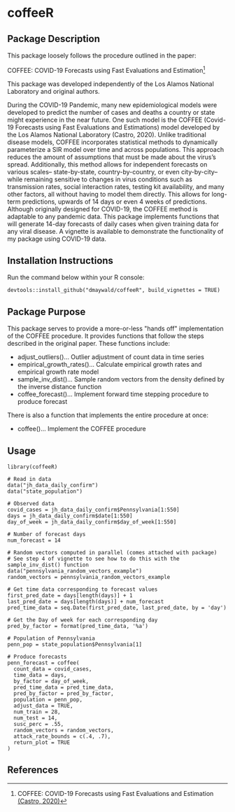 
# coffeeR

## Package Description

This package loosely follows the procedure outlined in the paper: 

COFFEE: COVID-19 Forecasts using Fast Evaluations and Estimation[^1]


This package was developed independently of the Los Alamos National Laboratory and
original authors. 

During the COVID-19 Pandemic, many new epidemiological models were
developed to predict the number of cases and deaths a country or state
might experience in the near future. One such model is the COFFEE
(Covid-19 Forecasts using Fast Evaluations and Estimations) model
developed by the Los Alamos National Laboratory (Castro, 2020). Unlike
traditional disease models, COFFEE incorporates statistical methods to
dynamically parameterize a SIR model over time and across populations.
This approach reduces the amount of assumptions that must be made about
the virus’s spread. Additionally, this method allows for independent
forecasts on various scales– state-by-state, country-by-country, or even
city-by-city– while remaining sensitive to changes in virus conditions
such as transmission rates, social interaction rates, testing kit
availability, and many other factors, all without having to model them
directly. This allows for long-term predictions, upwards of 14 days or
even 4 weeks of predictions. Although originally designed for
COVID-19, the COFFEE method is adaptable to any pandemic data. This
package implements functions that will generate 14-day forecasts of
daily cases when given training data for any viral disease. A vignette
is available to demonstrate the functionality of my package using
COVID-19 data.

## Installation Instructions

Run the command below within your R console:

`devtools::install_github("dmaywald/coffeeR", build_vignettes = TRUE)`


## Package Purpose

This package serves to provide a more-or-less "hands off" implementation of the COFFEE
procedure. It provides functions that follow the steps described in the original 
paper. These functions include:

 - adjust_outliers()... Outlier adjustment of count data in time series
 - empirical_growth_rates()... Calculate empirical growth rates and empirical growth rate model
 - sample_inv_dist()... Sample random vectors from the density defined by the inverse distance function
 - coffee_forecast()... Implement forward time stepping procedure to produce forecast 
 
There is also a function that implements the entire procedure at once:
 - coffee()... Implement the COFFEE procedure

## Usage

```
library(coffeeR)

# Read in data
data("jh_data_daily_confirm")
data("state_population")

# Observed data
covid_cases = jh_data_daily_confirm$Pennsylvania[1:550]
days = jh_data_daily_confirm$date[1:550]
day_of_week = jh_data_daily_confirm$day_of_week[1:550]

# Number of forecast days
num_forecast = 14

# Random vectors computed in parallel (comes attached with package)
# See step 4 of vignette to see how to do this with the sample_inv_dist() function
data("pennsylvania_random_vectors_example")
random_vectors = pennsylvania_random_vectors_example

# Get time data corresponding to forecast values
first_pred_date = days[length(days)] + 1
last_pred_date = days[length(days)] + num_forecast
pred_time_data = seq.Date(first_pred_date, last_pred_date, by = 'day')

# Get the Day of week for each corresponding day
pred_by_factor = format(pred_time_data, '%a')

# Population of Pennsylvania 
penn_pop = state_population$Pennsylvania[1]

# Produce forecasts
penn_forecast = coffee(
  count_data = covid_cases,
  time_data = days,
  by_factor = day_of_week,
  pred_time_data = pred_time_data,
  pred_by_factor = pred_by_factor,
  population = penn_pop,
  adjust_data = TRUE,
  num_train = 28,
  num_test = 14,
  susc_perc = .55,
  random_vectors = random_vectors,
  attack_rate_bounds = c(.4, .7),
  return_plot = TRUE
)

```


## References

[^1]: COFFEE: COVID-19 Forecasts using Fast Evaluations and Estimation [(Castro, 2020)](https://doi.org/10.48550/arXiv.2110.01546)
